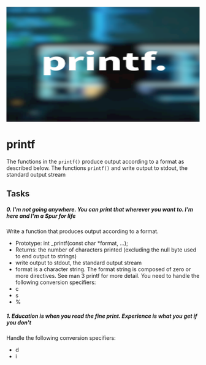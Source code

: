 <p align="center">
<img src="logo.png"
height="300" width="650"/>
</p>

# printf

The functions in the `printf()` produce output according to a format as described below. The functions `printf()` and write output to stdout, the standard output stream

## Tasks

##### 0. I'm not going anywhere. You can print that wherever you want to. I'm here and I'm a Spur for life

Write a function that produces output according to a format.

- Prototype: int _printf(const char *format, ...);
- Returns: the number of characters printed (excluding the null byte used to end output to strings)
- write output to stdout, the standard output stream
- format is a character string. The format string is composed of zero or more directives. See man 3 printf for more detail. You need to handle the following conversion specifiers:
 - c
 - s
 - %

##### 1. Education is when you read the fine print. Experience is what you get if you don't

Handle the following conversion specifiers:

- d
- i
